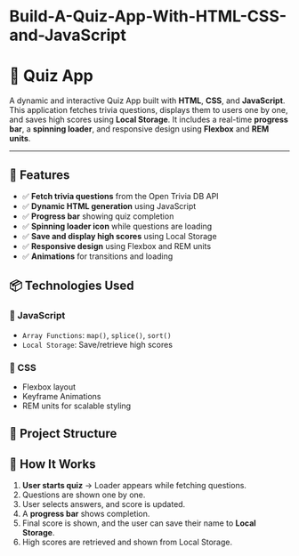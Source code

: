 # Build-A-Quiz-App-With-HTML-CSS-and-JavaScript
# 🎯 Quiz App

A dynamic and interactive Quiz App built with **HTML**, **CSS**, and **JavaScript**. This application fetches trivia questions, displays them to users one by one, and saves high scores using **Local Storage**. It includes a real-time **progress bar**, a **spinning loader**, and responsive design using **Flexbox** and **REM units**.

---

## 🚀 Features

- ✅ **Fetch trivia questions** from the Open Trivia DB API
- ✅ **Dynamic HTML generation** using JavaScript
- ✅ **Progress bar** showing quiz completion
- ✅ **Spinning loader icon** while questions are loading
- ✅ **Save and display high scores** using Local Storage
- ✅ **Responsive design** using Flexbox and REM units
- ✅ **Animations** for transitions and loading

## 📦 Technologies Used

### 🧠 JavaScript

- `Array Functions`: `map()`, `splice()`, `sort()`
- `Local Storage`: Save/retrieve high scores

### 🎨 CSS

- Flexbox layout
- Keyframe Animations
- REM units for scalable styling


## 📁 Project Structure
## 📖 How It Works

1. **User starts quiz** → Loader appears while fetching questions.
2. Questions are shown one by one.
3. User selects answers, and score is updated.
4. A **progress bar** shows completion.
5. Final score is shown, and the user can save their name to **Local Storage**.
6. High scores are retrieved and shown from Local Storage.


